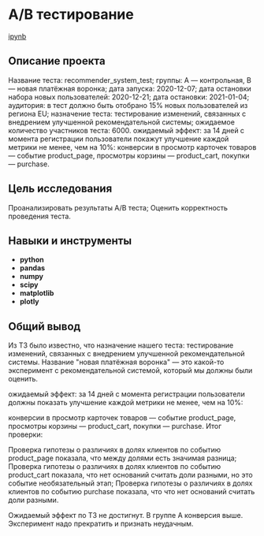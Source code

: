# А/В тестирование

[ipynb](https://github.com/NataZakharova/portfolio/blob/main/Metprombank/metprombank_portfolio.ipynb)

## Описание проекта

Название теста: recommender_system_test;
группы: А — контрольная, B — новая платёжная воронка;
дата запуска: 2020-12-07;
дата остановки набора новых пользователей: 2020-12-21;
дата остановки: 2021-01-04;
аудитория: в тест должно быть отобрано 15% новых пользователей из региона EU;
назначение теста: тестирование изменений, связанных с внедрением улучшенной рекомендательной системы;
ожидаемое количество участников теста: 6000.
ожидаемый эффект: за 14 дней с момента регистрации пользователи покажут улучшение каждой метрики не менее, чем на 10%:
конверсии в просмотр карточек товаров — событие product_page,
просмотры корзины — product_cart,
покупки — purchase.

## Цель исследования

Проанализировать результаты А/В теста;
Оценить корректность проведения теста.


## Навыки и инструменты

- **python**
- **pandas**
- **numpy**
- **scipy**
- **matplotlib**
- **plotly**


## Общий вывод

Из ТЗ было известно, что назначение нашего теста: тестирование изменений, связанных с внедрением улучшенной рекомендательной системы. Название "новая платёжная воронка" — это какой-то эксперимент с рекомендательной системой, который мы должны были оценить.

ожидаемый эффект: за 14 дней с момента регистрации пользователи должны показать улучшение каждой метрики не менее, чем на 10%:

конверсии в просмотр карточек товаров — событие product_page,
просмотры корзины — product_cart,
покупки — purchase.
Итог проверки:

Проверка гипотезы о различиях в долях клиентов по событию product_page показала, что между долями есть значимая разница;
Проверка гипотезы о различиях в долях клиентов по событию product_cart показала, что нет оснований считать доли разными, но это событие необязательный этап;
Проверка гипотезы о различиях в долях клиентов по событию purchase показала, что что нет оснований считать доли разными.

Ожидаемый эффект по ТЗ не достигнут. В группе А конверсия выше. Эксперимент надо прекратить и признать неудачным.
